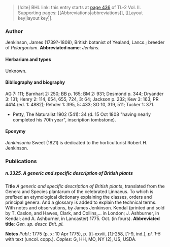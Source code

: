> [!cite] BHL link: this entry starts at [page 436](https://www.biodiversitylibrary.org/page/33068678) of TL-2 Vol. II.
> Supporting pages: [[Abbreviations|abbreviations]], [[Layout key|layout key]].

### Author

Jenkinson, James (1739?-1808), British botanist of Yealand, Lancs.; breeder of *Pelargonium*. 
**Abbreviated name**: *Jenkins.*

#### Herbarium and types

Unknown.

#### Bibliography and biography

AG 7: 111; Barnhart 2: 250; BB p. 165; BM 2: 931; Desmond p. 344; Dryander 3: 131; Henry 2: 114, 654, 655, 724, 3: 64; Jackson p. 232; Kew 3: 163; PR 4414 (ed. 1: 4882); Rehder 1: 395, 5: 433; SO 10, 319, 511; Tucker 1: 371.
- Petty, The Naturalist 1902 (541): 34 (d. 15 Oct 1808 "having nearly completed his 70th year", inscription tombstone).

#### Eponymy

*Jenkinsonia* Sweet (1821) is dedicated to the horticulturist Robert H. Jenkinson.

### Publications

##### n.3325. A generic and specific description of British plants

**Title**
*A generic and specific description of British plants*, translated from the Genera and Species plantarum of the celebrated Linnaeus. To which is prefixed an etymological dictionary explaining the classes, orders and principal genera. And a glossary is added to explain the technical terms. With notes and observations, by James Jenkinson. Kendal (printed and sold by T. Caslon, and Hawes, Clark, and Collins,... in London; J. Ashburner, in Kendal; and A. Ashburner, in Lancaster) 1775. Oct. (in fours).
**Abbreviated title**: *Gen. sp. descr. Brit. pl.*

**Notes**
*Publ*.: 1775 (p. x: 10 Apr 1775), p. \[i\]-xxviii, \[1\]-258, \[1-9, ind.\], *pl. 1-5* with text (uncol. copp.). *Copies*: G, HH, MO, NY (2), US, USDA.

